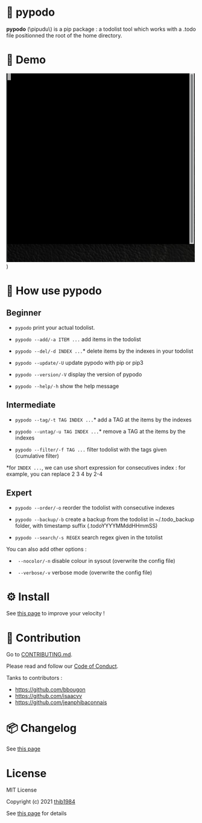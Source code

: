 
# 🐍 pypodo

**pypodo** (\pipudu\\) is a pip package : a todolist tool which works with a .todo file positionned the root of the home directory.


# 💫 Demo

![image](./demo.gif))

# 🚀 How use **pypodo**

## Beginner

- ``pypodo`` print your actual todolist.

- ``pypodo --add/-a ITEM ...`` add items in the todolist

- ``pypodo --del/-d INDEX ...``* delete items by the indexes in your todolist
- ``pypodo --update/-U`` update pypodo with pip or pip3

- ``pypodo --version/-V`` display the version of pypodo

- ``pypodo --help/-h`` show the help message
## Intermediate

- ``pypodo --tag/-t TAG INDEX ...``* add a TAG at the items by the indexes

- ``pypodo --untag/-u TAG INDEX ...``* remove a TAG at the items by the indexes

- ``pypodo --filter/-f TAG ...`` filter todolist with the tags given (cumulative filter)

*for ``INDEX ...``, we can use short expression for consecutives index : for example, you can replace 2 3 4 by 2-4 
## Expert

- ``pypodo --order/-o`` reorder the todolist with consecutive indexes

- ``pypodo --backup/-b`` create a backup from the todolist in ~/.todo_backup folder, with timestamp suffix (.todoYYYYMMddHHmmSS)

- ``pypodo --search/-s REGEX`` search regex given in the totolist



You can also add other options :

- `` --nocolor/-n`` disable colour in sysout (overwrite the config file)

- `` --verbose/-v`` verbose mode  (overwrite the config file)

# ⚙️ Install

See [this page](INSTALL.md) to improve your velocity !

# :construction_worker: Contribution


Go to [CONTRIBUTING.md](CONTRIBUTING.md).

Please read and follow our [Code of Conduct](CODE_OF_CONDUCT.md).

Tanks to contributors :

- https://github.com/bbougon
- https://github.com/isaacvv
- https://github.com/jeanphibaconnais

# :package: Changelog


See [this page](CHANGELOG.md)
# License

MIT License

Copyright (c) 2021 [thib1984](https://github.com/thib1984)

See [this page](LICENSE.txt) for details